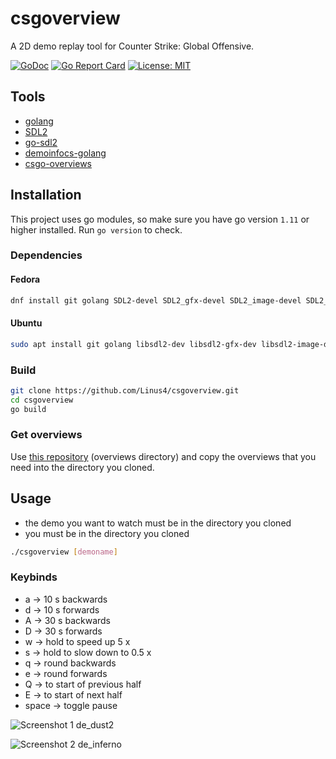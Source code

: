 # csgoverview

A 2D demo replay tool for Counter Strike: Global Offensive.

[![GoDoc](https://godoc.org/github.com/Linus4/csgoverview?status.svg)](https://godoc.org/github.com/Linus4/csgoverview) [![Go Report Card](https://goreportcard.com/badge/github.com/linus4/csgoverview)](https://goreportcard.com/report/github.com/linus4/csgoverview)  [![License: MIT](https://img.shields.io/badge/License-MIT-yellow.svg)](https://github.com/Linus4/csgoverview/blob/master/LICENSE)

## Tools

* [golang](https://golang.org/)
* [SDL2](https://wiki.libsdl.org/Introduction)
* [go-sdl2](https://github.com/veandco/go-sdl2)
* [demoinfocs-golang](https://github.com/markus-wa/demoinfocs-golang)
* [csgo-overviews](https://github.com/zoidbergwill/csgo-overviews)

## Installation

This project uses go modules, so make sure you have go version `1.11` or higher
installed. Run `go version` to check.

### Dependencies

#### Fedora

```sh
dnf install git golang SDL2-devel SDL2_gfx-devel SDL2_image-devel SDL2_ttf-devel
```

#### Ubuntu

```sh
sudo apt install git golang libsdl2-dev libsdl2-gfx-dev libsdl2-image-dev libsdl2-ttf-dev
```

### Build

```sh
git clone https://github.com/Linus4/csgoverview.git
cd csgoverview
go build
```

### Get overviews

Use [this repository](https://github.com/zoidbergwill/csgo-overviews)
(overviews directory) and copy the overviews that you need into the directory
you cloned.

## Usage

* the demo you want to watch must be in the directory you cloned
* you must be in the directory you cloned

```sh
./csgoverview [demoname]
```

### Keybinds

* a -> 10 s backwards
* d -> 10 s forwards
* A -> 30 s backwards
* D -> 30 s forwards
* w -> hold to speed up 5 x
* s -> hold to slow down to 0.5 x
* q -> round backwards
* e -> round forwards
* Q -> to start of previous half
* E -> to start of next half
* space -> toggle pause

![Screenshot 1 de_dust2](https://i.imgur.com/FpPy5WV.png)

![Screenshot 2 de_inferno](https://i.imgur.com/VrWOKzJ.png)

